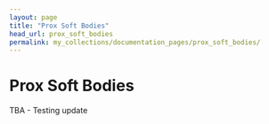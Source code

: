 ```yaml
---
layout: page
title: "Prox Soft Bodies"
head_url: prox_soft_bodies
permalink: my_collections/documentation_pages/prox_soft_bodies/
---
```

# Prox Soft Bodies
TBA - Testing update